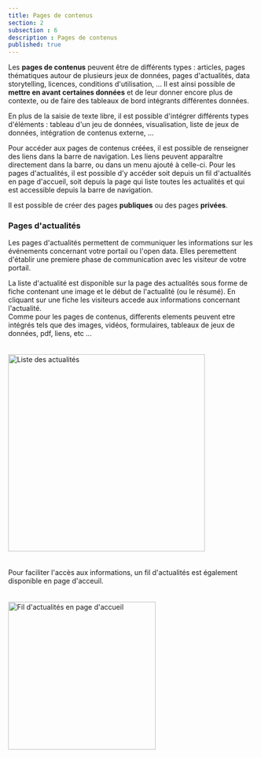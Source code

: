 ```yaml
---
title: Pages de contenus
section: 2
subsection : 6
description : Pages de contenus
published: true
---
```


Les **pages de contenus** peuvent être de différents types : articles, pages thématiques autour de plusieurs jeux de données, pages d'actualités, data storytelling, licences, conditions d'utilisation, ...  Il est ainsi possible de **mettre en avant certaines données** et de leur donner encore plus de contexte, ou de faire des tableaux de bord intégrants différentes données.

En plus de la saisie de texte libre, il est possible d'intégrer différents types d'éléments : tableau d'un jeu de données, visualisation, liste de jeux de données, intégration de contenus externe, ...

Pour accéder aux pages de contenus créées, il est possible de renseigner des liens dans la barre de navigation. Les liens peuvent apparaître directement dans la barre, ou dans un menu ajouté à celle-ci. Pour les pages d'actualités, il est possible d'y accéder soit depuis un fil d'actualités en page d'accueil, soit depuis la page qui liste toutes les actualités et qui est accessible depuis la barre de navigation.

Il est possible de créer des pages **publiques** ou des pages **privées**.

### Pages d'actualités

Les pages d'actualités permettent de communiquer les informations sur les événements concernant votre portail ou l'open data. Elles peremettent d'établir une premiere phase de communication avec les visiteur de votre portail.  

La liste d'actualité est disponible sur la page des actualités sous forme de fiche contenant une image et le début de l'actualité (ou le résumé). En cliquant sur une fiche les visiteurs accede aux informations concernant l'actualité.  
Comme pour les pages de contenus, differents elements peuvent etre intégrés tels que des images, vidéos, formulaires, tableaux de jeux de données, pdf, liens, etc ...

<img src="./images/functional-presentation/actu.jpg"
     height="400" style="margin:20px auto;" alt="Liste des actualités" />

Pour faciliter l'accès aux informations, un fil d'actualités est également disponible en page d'acceuil.

<img src="./images/functional-presentation/fil.jpg"
     height="300" style="margin:20px auto;" alt="Fil d'actualités en page d'accueil" />
